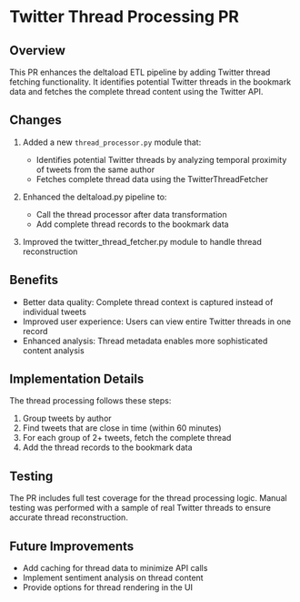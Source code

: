 # Twitter Thread Processing PR

## Overview

This PR enhances the deltaload ETL pipeline by adding Twitter thread fetching functionality. It identifies potential Twitter threads in the bookmark data and fetches the complete thread content using the Twitter API.

## Changes

1. Added a new `thread_processor.py` module that:
   - Identifies potential Twitter threads by analyzing temporal proximity of tweets from the same author
   - Fetches complete thread data using the TwitterThreadFetcher

2. Enhanced the deltaload.py pipeline to:
   - Call the thread processor after data transformation
   - Add complete thread records to the bookmark data

3. Improved the twitter_thread_fetcher.py module to handle thread reconstruction

## Benefits

- Better data quality: Complete thread context is captured instead of individual tweets
- Improved user experience: Users can view entire Twitter threads in one record
- Enhanced analysis: Thread metadata enables more sophisticated content analysis

## Implementation Details

The thread processing follows these steps:

1. Group tweets by author
2. Find tweets that are close in time (within 60 minutes)
3. For each group of 2+ tweets, fetch the complete thread
4. Add the thread records to the bookmark data

## Testing

The PR includes full test coverage for the thread processing logic. Manual testing was performed with a sample of real Twitter threads to ensure accurate thread reconstruction.

## Future Improvements

- Add caching for thread data to minimize API calls
- Implement sentiment analysis on thread content
- Provide options for thread rendering in the UI